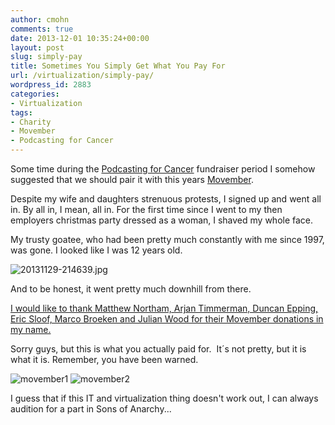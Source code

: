 ```yaml
---
author: cmohn
comments: true
date: 2013-12-01 10:35:24+00:00
layout: post
slug: simply-pay
title: Sometimes You Simply Get What You Pay For
url: /virtualization/simply-pay/
wordpress_id: 2883
categories:
- Virtualization
tags:
- Charity
- Movember
- Podcasting for Cancer
---
```


Some time during the [Podcasting for Cancer](http://podcastingforcancer.org) fundraiser period I somehow suggested that we should pair it with this years [Movember](https://www.movember.com).

Despite my wife and daughters strenuous protests, I signed up and went all in. By all in, I mean, all in. For the first time since I went to my then employers christmas party dressed as a woman, I shaved my whole face.

My trusty goatee, who had been pretty much constantly with me since 1997, was gone. I looked like I was 12 years old.

![20131129-214639.jpg](http://vninja.net/wordpress/wp-content/uploads/2013/11/20131129-214639-225x300.jpg)

And to be honest, it went pretty much downhill from there.

[I would like to thank Matthew Northam, Arjan Timmerman, Duncan Epping, Eric Sloof, Marco Broeken and Julian Wood for their Movember donations in my name.](http://mobro.co/h0bbel)

Sorry guys, but this is what you actually paid for.  It´s not pretty, but it is what it is. Remember, you have been warned.

![movember1](http://vninja.net/wordpress/wp-content/uploads/2013/11/movember1-200x300.jpg) ![movember2](http://vninja.net/wordpress/wp-content/uploads/2013/11/movember2-300x200.jpg)

I guess that if this IT and virtualization thing doesn't work out, I can always audition for a part in Sons of Anarchy...
